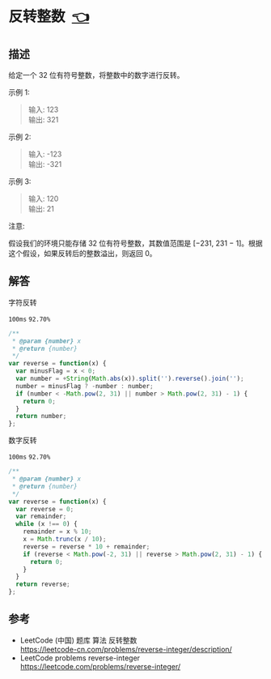 # <a id="reverseInteger"></a>反转整数&nbsp;&nbsp;[:point_left:][readme.problemSet.algorithm.reverseInteger] #

## 描述 ##

给定一个 32 位有符号整数，将整数中的数字进行反转。

示例 1:

> 输入: 123  
> 输出: 321

示例 2:

> 输入: -123  
> 输出: -321

示例 3:

> 输入: 120  
> 输出: 21

注意:

假设我们的环境只能存储 32 位有符号整数，其数值范围是 [−231,  231 − 1]。根据这个假设，如果反转后的整数溢出，则返回 0。

## 解答 ##

字符反转

`100ms` `92.70%`

```javascript
/**
 * @param {number} x
 * @return {number}
 */
var reverse = function(x) {
  var minusFlag = x < 0;
  var number = +String(Math.abs(x)).split('').reverse().join('');
  number = minusFlag ? -number : number;
  if (number < -Math.pow(2, 31) || number > Math.pow(2, 31) - 1) {
    return 0;
  }
  return number;
};
```

数字反转

`100ms` `92.70%`

```javascript
/**
 * @param {number} x
 * @return {number}
 */
var reverse = function(x) {
  var reverse = 0;
  var remainder;
  while (x !== 0) {
    remainder = x % 10;
    x = Math.trunc(x / 10);
    reverse = reverse * 10 + remainder;
    if (reverse < Math.pow(-2, 31) || reverse > Math.pow(2, 31) - 1) {
      return 0;
    }
  }
  return reverse;
};
```

## 参考 ##

* LeetCode (中国) 题库 算法 反转整数  
  <https://leetcode-cn.com/problems/reverse-integer/description/>
* LeetCode problems reverse-integer  
  <https://leetcode.com/problems/reverse-integer/>

<!-- 链接 开始 -->
[readme.problemSet.algorithm.reverseInteger]: ../../README.md#problemSet.algorithm.reverseInteger "README"
<!-- 链接 结束 -->